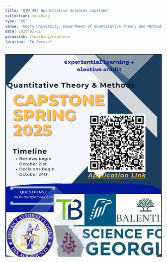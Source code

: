 ```yaml
---
title: "QTM 498 Quantitative Sciences Capstone"
collection: teaching
type: "UG"
venue: "Emory University, Department of Quantitative Theory and Methods"
date: 2025-01-01
permalink: /teaching/capstone
location: "In-Person"
---
```


![flyer-capstone](/images/flyer.jpeg?raw=true)
